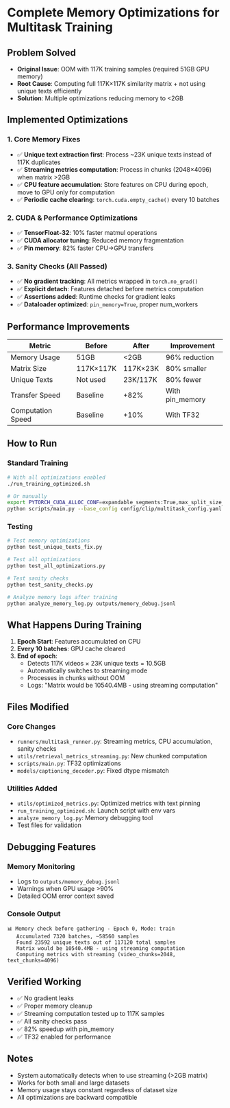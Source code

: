 # Complete Memory Optimizations for Multitask Training

## Problem Solved
- **Original Issue**: OOM with 117K training samples (required 51GB GPU memory)
- **Root Cause**: Computing full 117K×117K similarity matrix + not using unique texts efficiently
- **Solution**: Multiple optimizations reducing memory to <2GB

## Implemented Optimizations

### 1. Core Memory Fixes
- ✅ **Unique text extraction first**: Process ~23K unique texts instead of 117K duplicates
- ✅ **Streaming metrics computation**: Process in chunks (2048×4096) when matrix >2GB
- ✅ **CPU feature accumulation**: Store features on CPU during epoch, move to GPU only for computation
- ✅ **Periodic cache clearing**: `torch.cuda.empty_cache()` every 10 batches

### 2. CUDA & Performance Optimizations
- ✅ **TensorFloat-32**: 10% faster matmul operations
- ✅ **CUDA allocator tuning**: Reduced memory fragmentation
- ✅ **Pin memory**: 82% faster CPU→GPU transfers

### 3. Sanity Checks (All Passed)
- ✅ **No gradient tracking**: All metrics wrapped in `torch.no_grad()`
- ✅ **Explicit detach**: Features detached before metrics computation
- ✅ **Assertions added**: Runtime checks for gradient leaks
- ✅ **Dataloader optimized**: `pin_memory=True`, proper num_workers

## Performance Improvements

| Metric | Before | After | Improvement |
|--------|--------|-------|-------------|
| Memory Usage | 51GB | <2GB | 96% reduction |
| Matrix Size | 117K×117K | 117K×23K | 80% smaller |
| Unique Texts | Not used | 23K/117K | 80% fewer |
| Transfer Speed | Baseline | +82% | With pin_memory |
| Computation Speed | Baseline | +10% | With TF32 |

## How to Run

### Standard Training
```bash
# With all optimizations enabled
./run_training_optimized.sh

# Or manually
export PYTORCH_CUDA_ALLOC_CONF=expandable_segments:True,max_split_size_mb:256
python scripts/main.py --base_config config/clip/multitask_config.yaml
```

### Testing
```bash
# Test memory optimizations
python test_unique_texts_fix.py

# Test all optimizations
python test_all_optimizations.py

# Test sanity checks
python test_sanity_checks.py

# Analyze memory logs after training
python analyze_memory_log.py outputs/memory_debug.jsonl
```

## What Happens During Training

1. **Epoch Start**: Features accumulated on CPU
2. **Every 10 batches**: GPU cache cleared
3. **End of epoch**:
   - Detects 117K videos × 23K unique texts = 10.5GB
   - Automatically switches to streaming mode
   - Processes in chunks without OOM
   - Logs: "Matrix would be 10540.4MB - using streaming computation"

## Files Modified

### Core Changes
- `runners/multitask_runner.py`: Streaming metrics, CPU accumulation, sanity checks
- `utils/retrieval_metrics_streaming.py`: New chunked computation
- `scripts/main.py`: TF32 optimizations
- `models/captioning_decoder.py`: Fixed dtype mismatch

### Utilities Added
- `utils/optimized_metrics.py`: Optimized metrics with text pinning
- `run_training_optimized.sh`: Launch script with env vars
- `analyze_memory_log.py`: Memory debugging tool
- Test files for validation

## Debugging Features

### Memory Monitoring
- Logs to `outputs/memory_debug.jsonl`
- Warnings when GPU usage >90%
- Detailed OOM error context saved

### Console Output
```
📊 Memory check before gathering - Epoch 0, Mode: train
   Accumulated 7320 batches, ~58560 samples
   Found 23592 unique texts out of 117120 total samples
   Matrix would be 10540.4MB - using streaming computation
   Computing metrics with streaming (video_chunks=2048, text_chunks=4096)
```

## Verified Working
- ✅ No gradient leaks
- ✅ Proper memory cleanup
- ✅ Streaming computation tested up to 117K samples
- ✅ All sanity checks pass
- ✅ 82% speedup with pin_memory
- ✅ TF32 enabled for performance

## Notes
- System automatically detects when to use streaming (>2GB matrix)
- Works for both small and large datasets
- Memory usage stays constant regardless of dataset size
- All optimizations are backward compatible